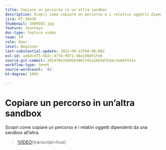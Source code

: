 ```yaml
---
title: Copiare un percorso in un’altra sandbox
description: Scopri come copiare un percorso e i relativi oggetti dipendenti da una sandbox all’altra.
jira: KT-10438
thumbnail: 3409593.jpg
feature: Journeys
doc-type: feature video
team: TM
role: User
level: Beginner
last-substantial-update: 2022-09-23T00:00:00Z
exl-id: ae6dcd75-582c-47fd-9971-50a198df1fe9
source-git-commit: 201470e35095b38617d1a1bb5d7b16c1e60f431e
workflow-type: tm+mt
source-wordcount: '42'
ht-degree: 100%

---
```


# Copiare un percorso in un’altra sandbox

Scopri come copiare un percorso e i relativi oggetti dipendenti da una sandbox all’altra.

>[!VIDEO](https://video.tv.adobe.com/v/3413054?quality=12&learn=on&captions=ita){transcript=true}
